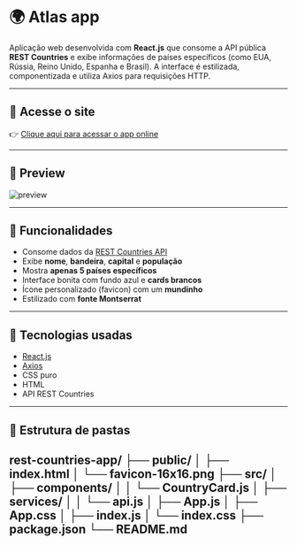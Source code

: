 # 🌍 Atlas app

Aplicação web desenvolvida com **React.js** que consome a API pública **REST Countries** e exibe informações de países específicos (como EUA, Rússia, Reino Unido, Espanha e Brasil). A interface é estilizada, componentizada e utiliza Axios para requisições HTTP.

---

## 🔗 Acesse o site

👉 [Clique aqui para acessar o app online](https://atlas-app-beta.vercel.app/)

---

## 📸 Preview

![preview](https://cdn.discordapp.com/attachments/1348395981947011112/1358568060914499746/image.png?ex=67f4509a&is=67f2ff1a&hm=e852e574b3ef97515f98ddacaa0d75d039f81b3a91402342f467fa19a5f3fe11&)



---

## 🚀 Funcionalidades

- Consome dados da [REST Countries API](https://restcountries.com)
- Exibe **nome**, **bandeira**, **capital** e **população**
- Mostra **apenas 5 países específicos**
- Interface bonita com fundo azul e **cards brancos**
- Ícone personalizado (favicon) com um **mundinho**
- Estilizado com **fonte Montserrat**

---

## 🧾 Tecnologias usadas

- [React.js](https://reactjs.org/)
- [Axios](https://axios-http.com/)
- CSS puro
- HTML
- API REST Countries

---

## 📁 Estrutura de pastas

rest-countries-app/ ├── public/ │ ├── index.html │ └── favicon-16x16.png ├── src/ │ ├── components/ │ │ └── CountryCard.js │ ├── services/ │ │ └── api.js │ ├── App.js │ ├── App.css │ ├── index.js │ └── index.css ├── package.json └── README.md
---
